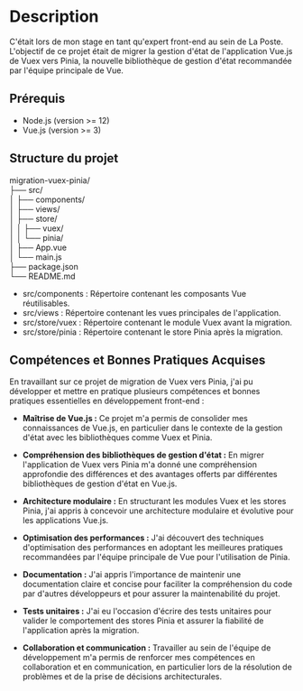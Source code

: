 # Description

C'était lors de mon stage en tant qu'expert front-end au sein de La Poste. L'objectif de ce projet était de migrer la gestion d'état de l'application Vue.js de Vuex vers Pinia, la nouvelle bibliothèque de gestion d'état recommandée par l'équipe principale de Vue.

## Prérequis

- Node.js (version >= 12)
- Vue.js (version >= 3)

## Structure du projet

migration-vuex-pinia/\
├── src/\
│   ├── components/ \
│   ├── views/ \
│   ├── store/ \
│   │   ├── vuex/ \
│   │   └── pinia/ \
│   ├── App.vue \
│   └── main.js \
├── package.json \
└── README.md 

- src/components : Répertoire contenant les composants Vue réutilisables.
- src/views : Répertoire contenant les vues principales de l'application.
- src/store/vuex : Répertoire contenant le module Vuex avant la migration.
- src/store/pinia : Répertoire contenant le store Pinia après la migration.

## Compétences et Bonnes Pratiques Acquises

En travaillant sur ce projet de migration de Vuex vers Pinia, j'ai pu développer et mettre en pratique plusieurs compétences et bonnes pratiques essentielles en développement front-end : 

- **Maîtrise de Vue.js :** Ce projet m'a permis de consolider mes connaissances de Vue.js, en particulier dans le contexte de la gestion d'état avec les bibliothèques comme Vuex et Pinia.

- **Compréhension des bibliothèques de gestion d'état :** En migrer l'application de Vuex vers Pinia m'a donné une compréhension approfondie des différences et des avantages offerts par différentes bibliothèques de gestion d'état en Vue.js.

- **Architecture modulaire :** En structurant les modules Vuex et les stores Pinia, j'ai appris à concevoir une architecture modulaire et évolutive pour les applications Vue.js.

- **Optimisation des performances :** J'ai découvert des techniques d'optimisation des performances en adoptant les meilleures pratiques recommandées par l'équipe principale de Vue pour l'utilisation de Pinia.

- **Documentation :** J'ai appris l'importance de maintenir une documentation claire et concise pour faciliter la compréhension du code par d'autres développeurs et pour assurer la maintenabilité du projet.

- **Tests unitaires :** J'ai eu l'occasion d'écrire des tests unitaires pour valider le comportement des stores Pinia et assurer la fiabilité de l'application après la migration.

- **Collaboration et communication :** Travailler au sein de l'équipe de développement m'a permis de renforcer mes compétences en collaboration et en communication, en particulier lors de la résolution de problèmes et de la prise de décisions architecturales.



  
